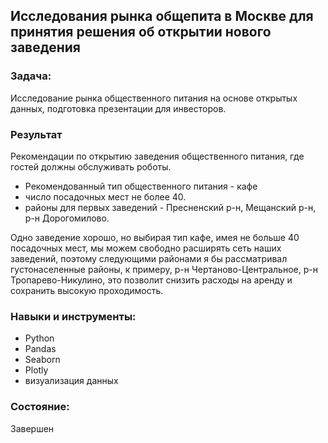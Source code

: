 ## Исследования рынка общепита в Москве для принятия решения об открытии нового заведения
### Задача:
Исследование рынка общественного питания на основе открытых данных, подготовка презентации для инвесторов.

### Результат
Рекомендации по открытию заведения общественного питания, где гостей должны обслуживать роботы.
- Рекомендованный тип общественного питания - кафе
- число посадочных мест не более 40.
- районы для первых заведений - Пресненский р-н, Мещанский р-н, р-н Дорогомилово.

Одно заведение хорошо, но выбирая тип кафе, имея не больше 40 посадочных мест, мы можем свободно расширять сеть наших заведений, поэтому следующими районами я бы рассматривал густонаселенные районы, к примеру, р-н Чертаново-Центральное, р-н Тропарево-Никулино, это позволит снизить расходы на аренду и сохранить высокую проходимость.

### Навыки и инструменты:

 - Python
 - Pandas
 - Seaborn
 - Plotly
 - визуализация данных
 
### Состояние:
Завершен
